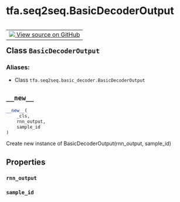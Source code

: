 <div itemscope itemtype="http://developers.google.com/ReferenceObject">
<meta itemprop="name" content="tfa.seq2seq.BasicDecoderOutput" />
<meta itemprop="path" content="Stable" />
<meta itemprop="property" content="rnn_output"/>
<meta itemprop="property" content="sample_id"/>
<meta itemprop="property" content="__new__"/>
</div>

# tfa.seq2seq.BasicDecoderOutput


<table class="tfo-notebook-buttons tfo-api" align="left">

<td>
  <a target="_blank" href="https://github.com/tensorflow/addons/tree/r0.6/tensorflow_addons/seq2seq/basic_decoder.py#L30-L33">
    <img src="https://www.tensorflow.org/images/GitHub-Mark-32px.png" />
    View source on GitHub
  </a>
</td></table>



## Class `BasicDecoderOutput`





### Aliases:

* Class `tfa.seq2seq.basic_decoder.BasicDecoderOutput`


<!-- Placeholder for "Used in" -->


<h2 id="__new__"><code>__new__</code></h2>

``` python
__new__(
    _cls,
    rnn_output,
    sample_id
)
```

Create new instance of BasicDecoderOutput(rnn_output, sample_id)




## Properties

<h3 id="rnn_output"><code>rnn_output</code></h3>




<h3 id="sample_id"><code>sample_id</code></h3>






